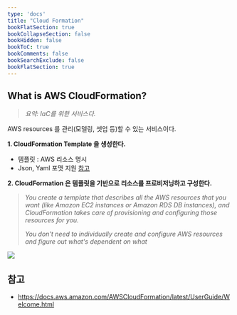 ```yaml
---
type: 'docs'
title: "Cloud Formation"
bookFlatSection: true
bookCollapseSection: false
bookHidden: false
bookToC: true
bookComments: false
bookSearchExclude: false
bookFlatSection: true
---
```


## What is AWS CloudFormation?

> *요약: IaC를 위한 서비스다.*

AWS resources 를 관리(모델링, 셋업 등)할 수 있는 서비스이다.

**1. CloudFormation Template 을 생성한다.**
   - 템플릿 : AWS 리소스 명시
   - Json, Yaml 포맷 지원 [참고](https://docs.aws.amazon.com/AWSCloudFormation/latest/UserGuide/cfn-whatis-concepts.html)

**2. CloudFormation 은 템플릿을 기반으로 리소스를 프로비저닝하고 구성한다.**

> *You create a template that describes all the AWS resources that you want (like Amazon EC2 instances or Amazon RDS DB instances), and CloudFormation takes care of provisioning and configuring those resources for you.*
> 
> *You don't need to individually create and configure AWS resources and figure out what's dependent on what* 

![](/images/[AWS]%20Cloudformation_52.png)

## 참고

- https://docs.aws.amazon.com/AWSCloudFormation/latest/UserGuide/Welcome.html

